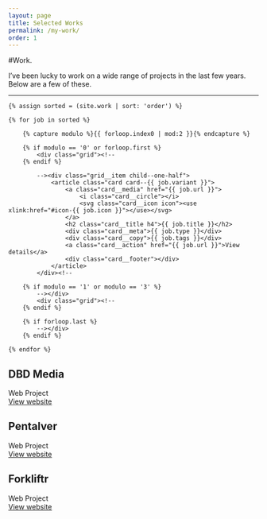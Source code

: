 ```yaml
---
layout: page
title: Selected Works
permalink: /my-work/
order: 1
---
```



#Work.

I’ve been lucky to work on a wide range of projects in the last few years. Below are a few of these.

<hr class="hr hr--line" />

<div class="cards">

    {% assign sorted = (site.work | sort: 'order') %}
	
    {% for job in sorted %}
	
		{% capture modulo %}{{ forloop.index0 | mod:2 }}{% endcapture %}
		
		{% if modulo == '0' or forloop.first %}
			<div class="grid"><!--
		{% endif %}
		
			--><div class="grid__item child--one-half">
				<article class="card card--{{ job.variant }}">
					<a class="card__media" href="{{ job.url }}">
						<i class="card__circle"></i>
						<svg class="card__icon icon"><use xlink:href="#icon-{{ job.icon }}"></use></svg>    
					</a>
					<h2 class="card__title h4">{{ job.title }}</h2>
					<div class="card__meta">{{ job.type }}</div>
					<div class="card__copy">{{ job.tags }}</div>
					<a class="card__action" href="{{ job.url }}">View details</a>
					<div class="card__footer"></div>
				</article>
			</div><!--
		
		{% if modulo == '1' or modulo == '3' %}
			--></div>
			<div class="grid"><!--
		{% endif %}
		
		{% if forloop.last %}
			--></div>
		{% endif %}
		
	{% endfor %}
</div>          


<article class="card card--stack card--v1">
	<h2 class="card__title h4">DBD Media</h2>
	<div class="card__meta">Web Project</div>
	<a class="card__action" href="#">View website</a>
</article>

<article class="card card--stack card--v2">
	<h2 class="card__title h4">Pentalver</h2>
	<div class="card__meta">Web Project</div>
	<a class="card__action" href="#">View website</a>
</article>

<article class="card card--stack card--v3">
	<h2 class="card__title h4">Forkliftr</h2>
	<div class="card__meta">Web Project</div>
	<a class="card__action" href="#">View website</a>
</article>